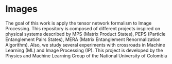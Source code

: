 # Images

The goal of this work is apply the tensor network formalism to Image Processing. 
This repository is composed of different projects inspired on physical systems described by MPS (Matrix Product States), 
PEPS (Particle Entanglement Pairs States), MERA (Matrix Entanglement Renormalization Algorithm). 
Also, we study several experiments with crossroads in Machine Learning (ML) and Image Processing (IP). 
This project is developed by the Physics and Machine Learning Group of the National University of Colombia
